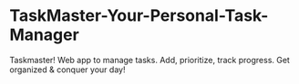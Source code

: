 # TaskMaster-Your-Personal-Task-Manager
Taskmaster! Web app to manage tasks. Add, prioritize, track progress. Get organized &amp; conquer your day!
